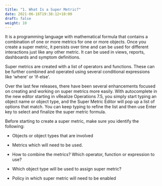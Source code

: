 ```yaml
---
title: "1. What Is a Super Metric?"
date: 2021-06-16T19:38:12+10:00
draft: false
weight: 10
---
```


It is a programming language with mathematical formula that contains a combination of one or more metrics for one or more objects. Once you create a super metric, it persists over time and can be used for different interactions just like any other metric. It can be used in views, reports, dashboards and symptom definitions.

Super metrics are created with a list of operators and functions. These can be further combined and operated using several conditional expressions like ‘where' or ‘if-else'.

Over the last few releases, there have been several enhancements focused on creating and working on super metrics more easily. With autocomplete in the new editor starting in vRealize Operations 7.5, you simply start typing an object name or object type, and the Super Metric Editor will pop up a list of options that match. You can keep typing to refine the list and then use Enter key to select and finalize the super metric formula.

Before starting to create a super metric, make sure you identify the following:

-   Objects or object types that are involved

-   Metrics which will need to be used.

-   How to combine the metrics? Which operator, function or expression to use?

-   Which object type will be used to assign super metric?

-   Policy in which super metric will need to be enabled
